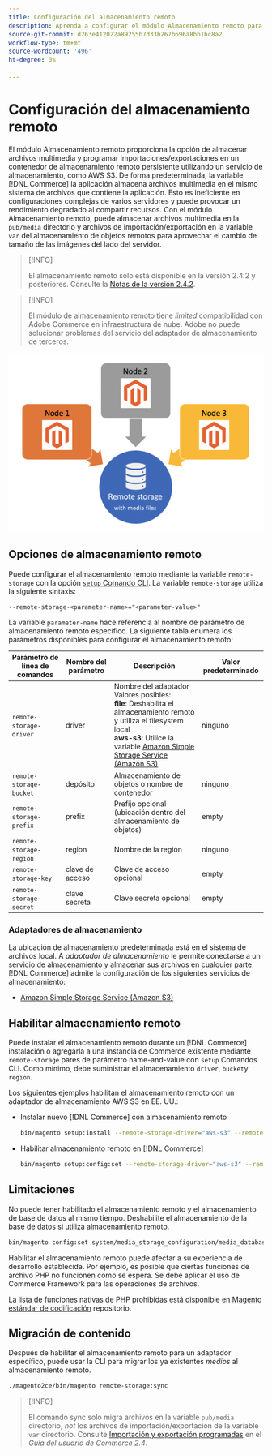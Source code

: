 ```yaml
---
title: Configuración del almacenamiento remoto
description: Aprenda a configurar el módulo Almacenamiento remoto para la aplicación de comercio local.
source-git-commit: d263e412022a89255b7d33b267b696a8bb1bc8a2
workflow-type: tm+mt
source-wordcount: '496'
ht-degree: 0%

---
```


# Configuración del almacenamiento remoto

El módulo Almacenamiento remoto proporciona la opción de almacenar archivos multimedia y programar importaciones/exportaciones en un contenedor de almacenamiento remoto persistente utilizando un servicio de almacenamiento, como AWS S3. De forma predeterminada, la variable [!DNL Commerce] la aplicación almacena archivos multimedia en el mismo sistema de archivos que contiene la aplicación. Esto es ineficiente en configuraciones complejas de varios servidores y puede provocar un rendimiento degradado al compartir recursos. Con el módulo Almacenamiento remoto, puede almacenar archivos multimedia en la `pub/media` directorio y archivos de importación/exportación en la variable `var` del almacenamiento de objetos remotos para aprovechar el cambio de tamaño de las imágenes del lado del servidor.

>[!INFO]
>
>El almacenamiento remoto solo está disponible en la versión 2.4.2 y posteriores. Consulte la [Notas de la versión 2.4.2](https://devdocs.magento.com/guides/v2.4/release-notes/open-source-2-4-2.html).

>[!INFO]
>
>El módulo de almacenamiento remoto tiene _limited_ compatibilidad con Adobe Commerce en infraestructura de nube. Adobe no puede solucionar problemas del servicio del adaptador de almacenamiento de terceros.

![imagen de esquema](../../assets/configuration/remote-storage-schema.png)

## Opciones de almacenamiento remoto

Puede configurar el almacenamiento remoto mediante la variable `remote-storage` con la opción [`setup` Comando CLI][setup]. La variable `remote-storage` utiliza la siguiente sintaxis:

```text
--remote-storage-<parameter-name>="<parameter-value>"
```

La variable `parameter-name` hace referencia al nombre de parámetro de almacenamiento remoto específico. La siguiente tabla enumera los parámetros disponibles para configurar el almacenamiento remoto:

| Parámetro de línea de comandos | Nombre del parámetro | Descripción | Valor predeterminado |
|--- |--- |--- |--- |
| `remote-storage-driver` | driver | Nombre del adaptador<br>Valores posibles:<br>**file**: Deshabilita el almacenamiento remoto y utiliza el filesystem local <br>**aws-s3**: Utilice la variable [Amazon Simple Storage Service (Amazon S3)](remote-storage-aws-s3.md) | ninguno |
| `remote-storage-bucket` | depósito | Almacenamiento de objetos o nombre de contenedor | ninguno |
| `remote-storage-prefix` | prefix | Prefijo opcional (ubicación dentro del almacenamiento de objetos) | empty |
| `remote-storage-region` | region | Nombre de la región | ninguno |
| `remote-storage-key` | clave de acceso | Clave de acceso opcional | empty |
| `remote-storage-secret` | clave secreta | Clave secreta opcional | empty |

### Adaptadores de almacenamiento

La ubicación de almacenamiento predeterminada está en el sistema de archivos local. A _adaptador de almacenamiento_ le permite conectarse a un servicio de almacenamiento y almacenar sus archivos en cualquier parte. [!DNL Commerce] admite la configuración de los siguientes servicios de almacenamiento:

- [Amazon Simple Storage Service (Amazon S3)](remote-storage-aws-s3.md)

## Habilitar almacenamiento remoto

Puede instalar el almacenamiento remoto durante un [!DNL Commerce] instalación o agregarla a una instancia de Commerce existente mediante `remote-storage` pares de parámetro name-and-value con `setup` Comandos CLI. Como mínimo, debe suministrar el almacenamiento `driver`, `bucket`y `region`.

Los siguientes ejemplos habilitan el almacenamiento remoto con un adaptador de almacenamiento AWS S3 en EE. UU.:

- Instalar nuevo [!DNL Commerce] con almacenamiento remoto

   ```bash
   bin/magento setup:install --remote-storage-driver="aws-s3" --remote-storage-bucket="myBucket" --remote-storage-region="us-east-1"
   ```

- Habilitar almacenamiento remoto en [!DNL Commerce]

   ```bash
   bin/magento setup:config:set --remote-storage-driver="aws-s3" --remote-storage-bucket="myBucket" --remote-storage-region="us-east-1"
   ```

## Limitaciones

No puede tener habilitado el almacenamiento remoto y el almacenamiento de base de datos al mismo tiempo. Deshabilite el almacenamiento de la base de datos si utiliza almacenamiento remoto.

```bash
bin/magento config:set system/media_storage_configuration/media_database 0
```

Habilitar el almacenamiento remoto puede afectar a su experiencia de desarrollo establecida. Por ejemplo, es posible que ciertas funciones de archivo PHP no funcionen como se espera. Se debe aplicar el uso de Commerce Framework para las operaciones de archivos.

La lista de funciones nativas de PHP prohibidas está disponible en [Magento estándar de codificación] repositorio.

## Migración de contenido

Después de habilitar el almacenamiento remoto para un adaptador específico, puede usar la CLI para migrar los ya existentes _medios_ al almacenamiento remoto.

```bash
./magento2ce/bin/magento remote-storage:sync
```

>[!INFO]
>
>El comando sync solo migra archivos en la variable `pub/media` directorio, _not_ los archivos de importación/exportación de la variable `var` directorio. Consulte [Importación y exportación programadas][import-export] en el _Guía del usuario de Commerce 2.4_.

<!-- link definitions -->

[import-export]: https://docs.magento.com/user-guide/system/data-scheduled-import-export.html
[Magento estándar de codificación]: https://github.com/magento/magento-coding-standard/blob/develop/Magento2/Sniffs/Functions/DiscouragedFunctionSniff.php
[setup]: ../../installation/tutorials/deployment.md
